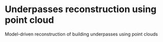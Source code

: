 # Underpasses reconstruction using point cloud
Model-driven reconstruction of building underpasses using point clouds
